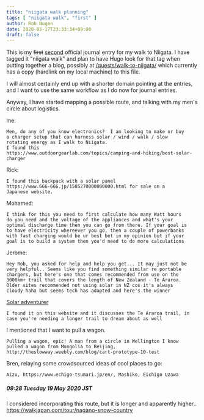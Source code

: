 ```yaml
---
title: "niigata walk planning"
tags: [ "niigata walk", "first" ]
author: Rob Nugen
date: 2020-05-17T23:33:34+09:00
draft: false
---
```


This is my <del>first</del> <ins>second</ins> official journal entry
for my walk to Niigata.  I have tagged it "niigata walk" and plan to
have Hugo look for that tag when putting together a blog, possibly at
[/quests/walk-to-niigata/](/quests/) which currently
has a copy (hardlink on my local machine) to this file.

I will almost certainly end up with a shorter domain pointing at the
entries, and I want to use the same workflow as I do now for journal
entries.

Anyway, I have started mapping a possible route, and talking with my
men's circle about logistics.

me:

    Men, do any of you know electronics?  I am looking to make or buy
    a charger setup that can harness solar / wind / walk / slow
    rotating energy as I walk to Niigata.
	I found this
    https://www.outdoorgearlab.com/topics/camping-and-hiking/best-solar-charger

Rick:

    I found this backpack with a solar panel
    https://www.666-666.jp/1505270000000000.html for sale on a
    Japanese website.

Mohamed:

    I think for this you need to first calculate how many Watt hours
    do you need and the voltage of the appliances and what's your
    optimal discharge time then you can go from there. If your goal is
    to have electricity whereever you go, then a couple of powerbanks
    with fast charging would be ur best bet in my opinion but if your
    goal is to build a system then you'd need to do more calculations

Jerome:

    Hey Rob, you asked for help and help you get... It may just not be
	very helpful.. Seems like you find something similar re portable
	chargers, but here's one that comes recommended from use on the
	3000km+ trail that covers the length of New Zealand - Te Araroa.
	Older sites recommended not using solar in NZ cos it's always
	cloudy haha but seems tech has adapted and here's the winner

[Solar adventurer](https://powertraveller.com/collections/solar-kits/products/solar-adventurer-solar-charger)

    I found it on this website and it discusses the Te Araroa trail, in case you're needing a longer trail to dream about as well

I mentioned that I want to pull a wagon.

    Pulling a wagon, epic! A man from a circle in Wellington I know
    pulled a wagon from Mongolia to Beijing,
    http://theslowway.weebly.com/blog/cart-prototype-10-test

Bren, relaying some crowdsourced ideas of cool places to go:

    Aizu, https://www.echigo-tsumari.jp/en/, Mashiko, Eichigo Uzawa


##### 09:28 Tuesday 19 May 2020 JST

I considered incorporating this route, but it is longer and apparently
higher..  https://walkjapan.com/tour/nagano-snow-country
